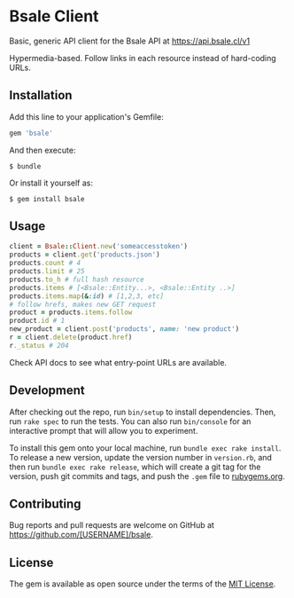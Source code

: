 # Bsale Client

Basic, generic API client for the Bsale API at https://api.bsale.cl/v1

Hypermedia-based. Follow links in each resource instead of hard-coding URLs.

## Installation

Add this line to your application's Gemfile:

```ruby
gem 'bsale'
```

And then execute:

    $ bundle

Or install it yourself as:

    $ gem install bsale

## Usage

```ruby
client = Bsale::Client.new('someaccesstoken')
products = client.get('products.json')
products.count # 4
products.limit # 25
products.to_h # full hash resource
products.items # [<Bsale::Entity...>, <Bsale::Entity ..>]
products.items.map(&:id) # [1,2,3, etc]
# follow hrefs, makes new GET request
product = products.items.follow
product.id # 1
new_product = client.post('products', name: 'new product')
r = client.delete(product.href)
r._status # 204
```

Check API docs to see what entry-point URLs are available.

## Development

After checking out the repo, run `bin/setup` to install dependencies. Then, run `rake spec` to run the tests. You can also run `bin/console` for an interactive prompt that will allow you to experiment.

To install this gem onto your local machine, run `bundle exec rake install`. To release a new version, update the version number in `version.rb`, and then run `bundle exec rake release`, which will create a git tag for the version, push git commits and tags, and push the `.gem` file to [rubygems.org](https://rubygems.org).

## Contributing

Bug reports and pull requests are welcome on GitHub at https://github.com/[USERNAME]/bsale.

## License

The gem is available as open source under the terms of the [MIT License](https://opensource.org/licenses/MIT).
